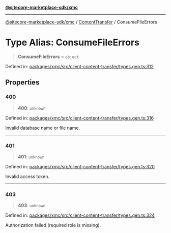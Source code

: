 [**@sitecore-marketplace-sdk/xmc**](../../../../README.md)

***

[@sitecore-marketplace-sdk/xmc](../../../../README.md) / [ContentTransfer](../README.md) / ConsumeFileErrors

# Type Alias: ConsumeFileErrors

> **ConsumeFileErrors** = `object`

Defined in: [packages/xmc/src/client-content-transfer/types.gen.ts:312](https://github.com/Sitecore/marketplace-sdk/blob/893df143248e67d8c66e942a96045542130259a0/packages/xmc/src/client-content-transfer/types.gen.ts#L312)

## Properties

### 400

> **400**: `unknown`

Defined in: [packages/xmc/src/client-content-transfer/types.gen.ts:316](https://github.com/Sitecore/marketplace-sdk/blob/893df143248e67d8c66e942a96045542130259a0/packages/xmc/src/client-content-transfer/types.gen.ts#L316)

Invalid database name or file name.

***

### 401

> **401**: `unknown`

Defined in: [packages/xmc/src/client-content-transfer/types.gen.ts:320](https://github.com/Sitecore/marketplace-sdk/blob/893df143248e67d8c66e942a96045542130259a0/packages/xmc/src/client-content-transfer/types.gen.ts#L320)

Invalid access token.

***

### 403

> **403**: `unknown`

Defined in: [packages/xmc/src/client-content-transfer/types.gen.ts:324](https://github.com/Sitecore/marketplace-sdk/blob/893df143248e67d8c66e942a96045542130259a0/packages/xmc/src/client-content-transfer/types.gen.ts#L324)

Authorization failed (required role is missing).
